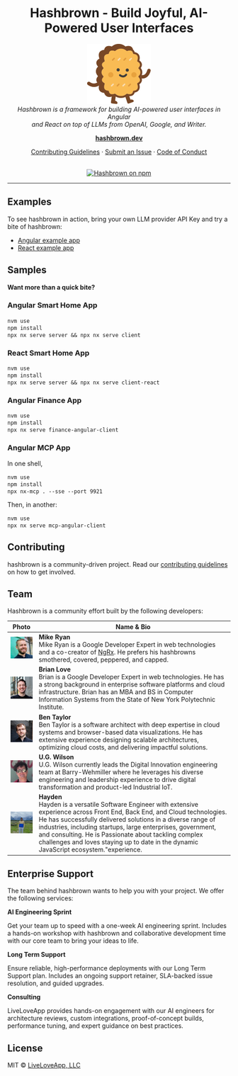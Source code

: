<h1 align="center">Hashbrown - Build Joyful, AI-Powered User Interfaces</h1>

<p align="center">
  <img src="www/public/image/logo/brand-mark.svg" alt="Hashbrown Logo" width="144px" height="136px"/>
  <br>
  <em>Hashbrown is a framework for building AI-powered user interfaces in Angular
    <br> and React on top of LLMs from OpenAI, Google, and Writer.</em>
  <br>
</p>

<p align="center">
  <a href="https://hashbrown.dev/"><strong>hashbrown.dev</strong></a>
  <br>
</p>

<p align="center">
  <a href="CONTRIBUTING.md">Contributing Guidelines</a>
  ·
  <a href="https://github.com/liveloveapp/hashbrown/issues">Submit an Issue</a>
  ·
  <a href="CODE_OF_CONDUCT.md">Code of Conduct</a>
  <br>
  <br>
</p>

<p align="center">
  <a href="https://www.npmjs.com/@hashbrownai/core">
    <img src="https://img.shields.io/npm/v/@hashbrownai/core.svg?logo=npm&logoColor=fff&label=NPM+package&color=orange" alt="Hashbrown on npm" />
  </a>
</p>

<hr>

## Examples

To see hashbrown in action, bring your own LLM provider API Key and try a bite of hashbrown:

- [Angular example app](https://hashbrown.dev/examples/angular/ui-chat)
- [React example app](https://hashbrown.dev/examples/react/ui-chat)

## Samples

**Want more than a quick bite?**

### Angular Smart Home App

```shell
nvm use
npm install
npx nx serve server && npx nx serve client
```

### React Smart Home App

```shell
nvm use
npm install
npx nx serve server && npx nx serve client-react
```

### Angular Finance App

```shell
nvm use
npm install
npx nx serve finance-angular-client
```

### Angular MCP App

In one shell,

```shell
nvm use
npm install
npx nx-mcp . --sse --port 9921
```

Then, in another:

```shell
nvm use
npx nx serve mcp-angular-client
```

## Contributing

hashbrown is a community-driven project. Read our [contributing guidelines](./CONTRIBUTING.md) on how to get involved.

## Team

Hashbrown is a community effort built by the following developers:

| Photo                                                                                                                   | Name & Bio                                                                                                                                                                                                                                                                                                                                                                                                        |
| ----------------------------------------------------------------------------------------------------------------------- | ----------------------------------------------------------------------------------------------------------------------------------------------------------------------------------------------------------------------------------------------------------------------------------------------------------------------------------------------------------------------------------------------------------------- |
| <a href="https://github.com/mikeryandev"><img src="www/public/image/team/mike.png" alt="Mike Ryan" width="128px"/></a>  | **Mike Ryan**<br>Mike Ryan is a Google Developer Expert in web technologies and a co-creator of [NgRx](https://github.com/ngrx/platform). He prefers his hashbrowns smothered, covered, peppered, and capped.                                                                                                                                                                                                     |
| <a href="https://github.com/blove"><img src="www/public/image/team/brian.png" alt="Brian Love" width="128px"/></a>      | **Brian Love**<br>Brian is a Google Developer Expert in web technologies. He has a strong background in enterprise software platforms and cloud infrastructure. Brian has an MBA and BS in Computer Information Systems from the State of New York Polytechnic Institute.                                                                                                                                         |
| <a href="https://github.com/bentaylordev"><img src="www/public/image/team/ben.png" alt="Ben Taylor" width="128px"/></a> | **Ben Taylor**<br>Ben Taylor is a software architect with deep expertise in cloud systems and browser-based data visualizations. He has extensive experience designing scalable architectures, optimizing cloud costs, and delivering impactful solutions.                                                                                                                                                        |
| <a href="https://github.com/c0yote"><img src="www/public/image/team/ug.png" alt="U.G. Wilson" width="128px"/></a>       | **U.G. Wilson**<br>U.G. Wilson currently leads the Digital Innovation engineering team at Barry-Wehmiller where he leverages his diverse engineering and leadership experience to drive digital transformation and product-led Industrial IoT.                                                                                                                                                                    |
| <a href="https://github.com/hb-coding"><img src="www/public/image/team/hayden.png" alt="Hayden" width="128px"/></a>     | **Hayden**<br>Hayden is a versatile Software Engineer with extensive experience across Front End, Back End, and Cloud technologies. He has successfully delivered solutions in a diverse range of industries, including startups, large enterprises, government, and consulting. He is Passionate about tackling complex challenges and loves staying up to date in the dynamic JavaScript ecosystem."experience. |

## Enterprise Support

The team behind hashbrown wants to help you with your project. We offer the following services:

**AI Engineering Sprint**

Get your team up to speed with a one-week AI engineering sprint. Includes a hands-on workshop with hashbrown and collaborative development time with our core team to bring your ideas to life.

**Long Term Support**

Ensure reliable, high-performance deployments with our Long Term Support plan. Includes an ongoing support retainer, SLA-backed issue resolution, and guided upgrades.

**Consulting**

LiveLoveApp provides hands-on engagement with our AI engineers for architecture reviews, custom integrations, proof-of-concept builds, performance tuning, and expert guidance on best practices.

## License

MIT © [LiveLoveApp, LLC](https://liveloveapp.com)
